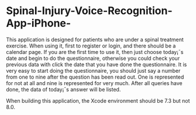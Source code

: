 # Spinal-Injury-Voice-Recognition-App-iPhone-

This application is designed for patients who are under a spinal treatment exercise. When using it, first to register or login, and there should be a calendar page. If you are the first time to use it, then just choose today¡¯s date and begin to do the questionnaire, otherwise you could check your previous data with click the date that you have done the questionnaire. It is very easy to start doing the questionnaire, you should just say a number from one to nine after the question has been read out. One is represented for not at all and nine is represented for very much. After all queries have done, the data of today¡¯s answer will be listed.

When building this application, the Xcode environment should be 7.3 but not 8.0.
